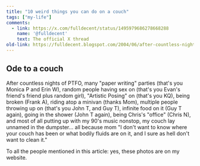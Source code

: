 ```yaml
---
title: "10 weird things you can do on a couch"
tags: ["my-life"]
comments:
  - link: https://x.com/fulldecent/status/1495979686278668288
    name: '@fulldecent'
    text: The official X thread
old-link: https://fulldecent.blogspot.com/2004/06/after-countless-nights-of-ptfo-many.html
---
```


## Ode to a couch

After countless nights of PTFO, many "paper writing" parties (that's you Monica P and Erin W), random people having sex on (that's you Evan's friend's friend plus random girl), "Artistic Posing" on (that's you KQ), being broken (Frank A), riding atop a minivan (thanks Mom), multiple people throwing up on (that's you John T, and Guy T), infinite food on it (Guy T again), going in the shower (John T again), being Chris's "office" (Chris N), and most of all putting up with my 90's music nonstop, my couch lay unnamed in the dumpster... all because mom "I don't want to know where your couch has been or what bodily fluids are on it, and I sure as hell don't want to clean it."

To all the people mentioned in this article: yes, these photos are on my website.
